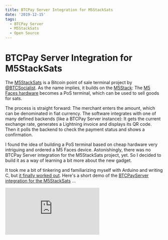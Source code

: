 ```yaml
---
title: BTCPay Server Integration for M5StackSats
date: '2019-12-15'
tags:
  - BTCPay Server
  - M5StackSats
  - Open Source
---
```

# BTCPay Server Integration for M5StackSats

The [M5StackSats](https://github.com/arcbtc/M5StackSats) is a Bitcoin point of sale terminal project by [@BTCSocialist](https://twitter.com/btcsocialist).
As the name implies, it builds on the [M5Stack](https://m5stack.com/):
The [M5 Faces hardware](https://m5stack.com/collections/m5-core/products/face) becomes a PoS terminal, which can be used to sell goods for sats.

The process is straight forward:
The merchant enters the amount, which can be denominated in fiat currency.
The software integrates with one of many defined backends (like a BTCPay Server instance):
It gets the current exchange rate, generates a Lightning invoice and displays its QR code.
Then it polls the backend to check the payment status and shows a confirmation.

I found the idea of building a PoS terminal based on cheap hardware very intriguing and ordered a M5 Faces device.
Astonishingly, there was no BTCPay Server integration for the M5StackSats project, yet.
So I decided to build it as a way of learning a bit more about the new gadget.

It took me a bit of tinkering and familiarizing myself with Arduino and writing C, but [it finally worked out](https://twitter.com/DennisReimann/status/1205998709592526848).
Here's a short demo of the [BTCPayServer integration for the M5StackSats](https://github.com/arcbtc/M5StackSats/tree/master/M5StackSatsOther/M5StackSatsBTCPAY) …

<div class="ytEmbed">
  <iframe src="https://www.youtube.com/embed/Rw46PeELTCg" frameborder="0" allow="autoplay;encrypted-media;" allowfullscreen></iframe>
</div>

